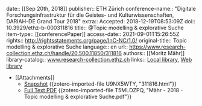 date:: [[Sep 20th, 2018]]
publisher:: ETH Zürich
conference-name:: "Digitale Forschungsinfrastruktur für die Geistes- und Kulturwissenschaften, DARIAH-DE Grand Tour 2018"
extra:: Accepted: 2018-12-19T08:53:09Z
doi:: 10.3929/ethz-b-000311816
title:: @Topic modelling & explorative Suche
item-type:: [[conferencePaper]]
access-date:: 2021-09-01T15:26:55Z
rights:: http://rightsstatements.org/page/InC-NC/1.0/
original-title:: Topic modelling & explorative Suche
language:: en
url:: https://www.research-collection.ethz.ch/handle/20.500.11850/311816
authors:: [[Moritz Mähr]]
library-catalog:: www.research-collection.ethz.ch
links:: [Local library](zotero://select/groups/2386895/items/J3DATNJI), [Web library](https://www.zotero.org/groups/2386895/items/J3DATNJI)

- [[Attachments]]
	- [Snapshot](https://www.research-collection.ethz.ch/handle/20.500.11850/311816) {{zotero-imported-file U9NX5WTY, "311816.html"}}
	- [Full Text PDF](https://www.research-collection.ethz.ch/bitstream/20.500.11850/311816/1/20180711_Poster.pdf) {{zotero-imported-file T5MLDZPQ, "Mähr - 2018 - Topic modelling & explorative Suche.pdf"}}